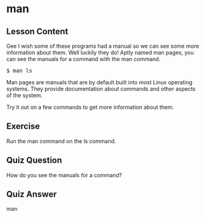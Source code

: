 # man

## Lesson Content

Gee I wish some of these programs had a manual so we can see some more information about them. Well luckily they do! Aptly named man pages, you can see the manuals for a command with the man command. 

<pre>$ man ls</pre>

Man pages are manuals that are by default built into most Linux operating systems. They provide documentation about commands and other aspects of the system. 

Try it out on a few commands to get more information about them.

## Exercise

Run the man command on the ls command.

## Quiz Question

How do you see the manuals for a command?

## Quiz Answer

man

